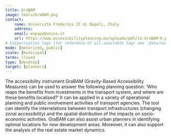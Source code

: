 ```yaml
---
title: GraBAM 
image: tools/GraBAM.png
contact:
    name: Università Frederico II di Napoli, Italy 
    address: 
    email: enpapa@unina.it
    url: https://www.accessibilityplanning.eu/uploads/pdf/11-GraBAM-R.pdf 
# Catgorisation tags (for reference of all available tags see _data/navigation_tools.yml file):
mode: [motorized, public]
scale: [municipal]
terms: closed
type: [desktop]
target: [planners]
---
```


The accessibility instrument GraBAM (Gravity-Based Accessibility Measures) can be used to answer the following planning question: ‘Who reaps the benefits from investments in the transport system, and where are these benefits localised?’ It can be applied in a variety of operational planning and public involvement activities of transport agencies. The tool can identify the interrelations between transport infrastructures (changing zonal accessibility) and the spatial distribution of the impacts on socio-economic activities. GraBAM can also assist urban planners in identifying optimal locations for new development areas. Moreover, it can also support the analysis of the real estate market dynamics.